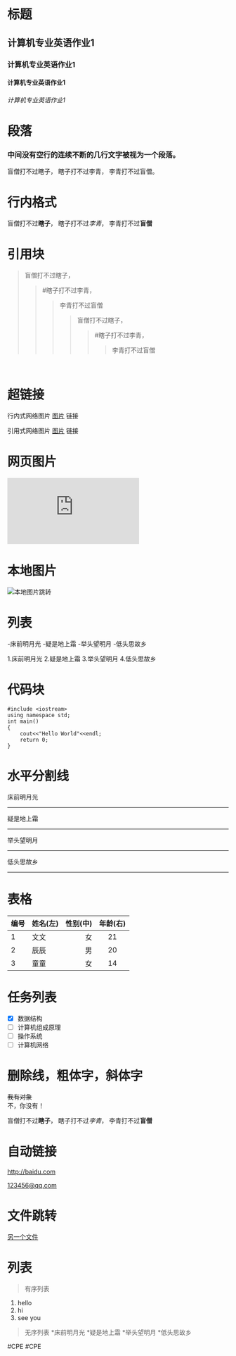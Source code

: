 # 标题
## 计算机专业英语作业1
### 计算机专业英语作业1
#### 计算机专业英语作业1
###### 计算机专业英语作业1 


# 段落
### 中间没有空行的连续不断的几行文字被视为一个段落。
盲僧打不过瞎子，
瞎子打不过李青，
李青打不过盲僧。
<br/>


# 行内格式
盲僧打不过**瞎子**，
瞎子打不过*李青*，
李青打不过**盲僧**
<br/>

# 引用块
>盲僧打不过瞎子，
>>#瞎子打不过李青，
>>>李青打不过盲僧
>>>>盲僧打不过瞎子，
>>>>>#瞎子打不过李青，
>>>>>>李青打不过盲僧
<br/>


# 超链接
行内式网络图片 [图片](https://github.com/Wzy-Lwq/Wzy-Lwq/blob/main/chen.jpg) 链接  

引用式网络图片 [图片][1] 链接

[1]:https://www.igdcc.com/4Kdongman/14480.html

# 网页图片
![网页图片显示](https://www.igdcc.com/4Kdongman/14480.html)

# 本地图片
![本地图片跳转](https://github.com/Wzy-Lwq/Wzy-Lwq/blob/main/chen.jpg)

# 列表
-床前明月光
-疑是地上霜
-举头望明月
-低头思故乡
  
1.床前明月光
2.疑是地上霜
3.举头望明月
4.低头思故乡

# 代码块
``` 
#include <iostream>
using namespace std;
int main()
{
    cout<<"Hello World"<<endl;
    return 0;
}
```

# 水平分割线
床前明月光
****
疑是地上霜
- - -
举头望明月
****
低头思故乡
- - -

# 表格  

| 编号 |姓名(左)| 性别(中)|年龄(右)|
|----- |:-----|-----:|:------:|
|1|文文|女|21|
|2|辰辰|男|20|
|3|童童|女|14|

# 任务列表
- [x] 数据结构
- [ ] 计算机组成原理
- [ ] 操作系统
- [ ] 计算机网络

# 删除线，粗体字，斜体字
~~我有对象~~
&emsp;&emsp;  
不，你没有！  

盲僧打不过**瞎子**，
瞎子打不过*李青*，
李青打不过**盲僧**

# 自动链接
http://baidu.com
  
<123456@qq.com>

# 文件跳转
[另一个文件](work.md)

# 列表
>有序列表
1. hello 
2. hi
3. see you
>无序列表
*床前明月光
*疑是地上霜
*举头望明月
*低头思故乡









#CPE
#CPE
